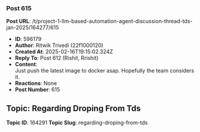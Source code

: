 ### Post 615
**Post URL**: /t/project-1-llm-based-automation-agent-discussion-thread-tds-jan-2025/164277/615
- **ID**: 596179
- **Author**: Ritwik Trivedi (22f1000120)
- **Created At**: 2025-02-16T19:15:02.324Z
- **Reply To**: Post 612 (Rishit, Rrishit)
- **Content**:  
  Just push the latest image to docker asap. Hopefully the team considers it.
- **Reactions**: None
- **Post Number**: 615

## Topic: Regarding Droping From Tds
**Topic ID**: 164291
**Topic Slug**: regarding-droping-from-tds

